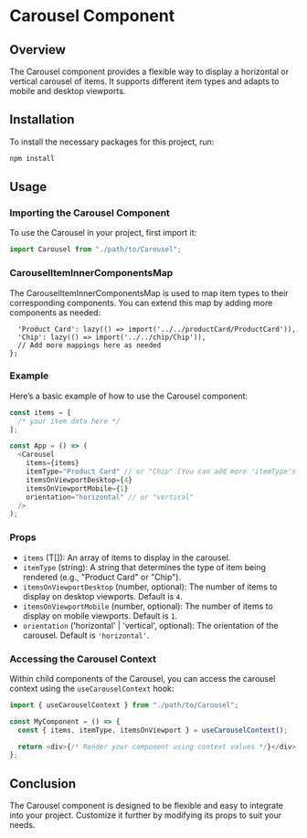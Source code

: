 # Carousel Component

## Overview

The Carousel component provides a flexible way to display a horizontal or vertical carousel of items. It supports different item types and adapts to mobile and desktop viewports.

## Installation

To install the necessary packages for this project, run:

```bash
npm install
```

## Usage

### Importing the Carousel Component

To use the Carousel in your project, first import it:

```javascript
import Carousel from "./path/to/Carousel";
```

### CarouselItemInnerComponentsMap

The CarouselItemInnerComponentsMap is used to map item types to their corresponding components. You can extend this map by adding more components as needed:

```const CarouselItemInnerComponentsMap = {
  'Product Card': lazy(() => import('../../productCard/ProductCard')),
  'Chip': lazy(() => import('../../chip/Chip')),
  // Add more mappings here as needed
};
```

### Example

Here’s a basic example of how to use the Carousel component:

```javascript
const items = [
  /* your item data here */
];

const App = () => (
  <Carousel
    items={items}
    itemType="Product Card" // or "Chip" (You can add more 'itemType's as many as you wish)
    itemsOnViewportDesktop={4}
    itemsOnViewportMobile={1}
    orientation="horizontal" // or "vertical"
  />
);
```

### Props

- `items` (T[]): An array of items to display in the carousel.
- `itemType` (string): A string that determines the type of item being rendered (e.g., "Product Card" or "Chip").
- `itemsOnViewportDesktop` (number, optional): The number of items to display on desktop viewports. Default is `4`.
- `itemsOnViewportMobile` (number, optional): The number of items to display on mobile viewports. Default is `1`.
- `orientation` ('horizontal' | 'vertical', optional): The orientation of the carousel. Default is `'horizontal'`.

### Accessing the Carousel Context

Within child components of the Carousel, you can access the carousel context using the `useCarouselContext` hook:

```javascript
import { useCarouselContext } from "./path/to/Carousel";

const MyComponent = () => {
  const { items, itemType, itemsOnViewport } = useCarouselContext();

  return <div>{/* Render your component using context values */}</div>;
};
```

## Conclusion

The Carousel component is designed to be flexible and easy to integrate into your project. Customize it further by modifying its props to suit your needs.
